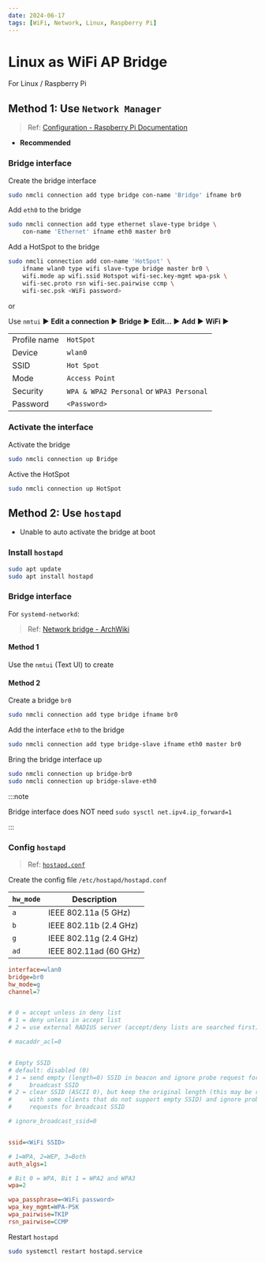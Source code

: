 ```yaml
---
date: 2024-06-17
tags: [WiFi, Network, Linux, Raspberry Pi]
---
```


# Linux as WiFi AP Bridge

For Linux / Raspberry Pi

<!--truncate-->

## Method 1: Use `Network Manager`

> Ref: [Configuration - Raspberry Pi Documentation](https://www.raspberrypi.com/documentation/computers/configuration.html#use-your-raspberry-pi-as-a-network-bridge)

- **Recommended**

### Bridge interface

Create the bridge interface

```sh
sudo nmcli connection add type bridge con-name 'Bridge' ifname br0
```

Add `eth0` to the bridge

```sh
sudo nmcli connection add type ethernet slave-type bridge \
    con-name 'Ethernet' ifname eth0 master br0
```

Add a HotSpot to the bridge

```sh
sudo nmcli connection add con-name 'HotSpot' \
    ifname wlan0 type wifi slave-type bridge master br0 \
    wifi.mode ap wifi.ssid Hotspot wifi-sec.key-mgmt wpa-psk \
    wifi-sec.proto rsn wifi-sec.pairwise ccmp \
    wifi-sec.psk <WiFi password>
```

or

Use `nmtui` ▶ **Edit a connection** ▶ **Bridge** ▶ **Edit...** ▶ **Add** ▶ **WiFi** ▶

| | |
|-|-|
| Profile name | `HotSpot` |
| Device | `wlan0` |
| SSID | `Hot Spot` |
| Mode | `Access Point` |
| Security | `WPA & WPA2 Personal` or `WPA3 Personal` |
| Password | `<Password>` |

### Activate the interface

Activate the bridge

```sh
sudo nmcli connection up Bridge
```

Active the HotSpot

```sh
sudo nmcli connection up HotSpot
```

## Method 2: Use `hostapd`

- Unable to auto activate the bridge at boot

### Install `hostapd`

```sh
sudo apt update
sudo apt install hostapd
```

### Bridge interface

For `systemd-networkd`:

> Ref: [Network bridge - ArchWiki](https://wiki.archlinux.org/title/Network_bridge#With_NetworkManager)

#### Method 1

Use the `nmtui` (Text UI) to create

#### Method 2

Create a bridge `br0`

```sh
sudo nmcli connection add type bridge ifname br0
```

Add the interface `eth0` to the bridge

```sh
sudo nmcli connection add type bridge-slave ifname eth0 master br0
```

Bring the bridge interface up

```sh
sudo nmcli connection up bridge-br0
sudo nmcli connection up bridge-slave-eth0
```

:::note

Bridge interface does NOT need `sudo sysctl net.ipv4.ip_forward=1`

:::

### Config `hostapd`

> Ref: [`hostapd.conf`](https://w1.fi/cgit/hostap/plain/hostapd/hostapd.conf)

Create the config file `/etc/hostapd/hostapd.conf`

| `hw_mode` | Description |
|-|-|
| `a` | IEEE 802.11a (5 GHz) |
| `b` | IEEE 802.11b (2.4 GHz) |
| `g` | IEEE 802.11g (2.4 GHz) |
| `ad` | IEEE 802.11ad (60 GHz) |

```ini title="/etc/hostapd/hostapd.conf"
interface=wlan0
bridge=br0
hw_mode=g
channel=7


# 0 = accept unless in deny list
# 1 = deny unless in accept list
# 2 = use external RADIUS server (accept/deny lists are searched first)

# macaddr_acl=0


# Empty SSID
# default: disabled (0)
# 1 = send empty (length=0) SSID in beacon and ignore probe request for
#     broadcast SSID
# 2 = clear SSID (ASCII 0), but keep the original length (this may be required
#     with some clients that do not support empty SSID) and ignore probe
#     requests for broadcast SSID

# ignore_broadcast_ssid=0


ssid=<WiFi SSID>

# 1=WPA, 2=WEP, 3=Both
auth_algs=1

# Bit 0 = WPA, Bit 1 = WPA2 and WPA3
wpa=2

wpa_passphrase=<WiFi password>
wpa_key_mgmt=WPA-PSK
wpa_pairwise=TKIP
rsn_pairwise=CCMP
```

Restart `hostapd`

```sh
sudo systemctl restart hostapd.service
```
